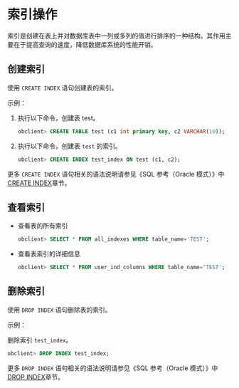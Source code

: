 索引操作 
=========================

索引是创建在表上并对数据库表中一列或多列的值进行排序的一种结构。其作用主要在于提高查询的速度，降低数据库系统的性能开销。

创建索引 
-------------------------

使用 `CREATE INDEX` 语句创建表的索引。

示例：

1. 执行以下命令，创建表 test。

   ```sql
   obclient> CREATE TABLE test (c1 int primary key, c2 VARCHAR(10));
   ```

   

2. 执行以下命令，创建表 `test` 的索引。

   ```sql
   obclient> CREATE INDEX test_index ON test (c1, c2);
   ```

   




更多 `CREATE INDEX` 语句相关的语法说明请参见《SQL 参考（Oracle 模式）》中 [CREATE INDEX](../../11.sql-reference-oracle-mode/9.sql-statement-1/1.DDL-1/8.create-index-1.md)章节。

查看索引 
-------------------------

* 查看表的所有索引

  ```sql
  obclient> SELECT * FROM all_indexes WHERE table_name='TEST';
  ```

  




<!-- -->

* 查看表索引的详细信息

  ```sql
  obclient> SELECT * FROM user_ind_columns WHERE table_name='TEST';
  ```

  




删除索引 
-------------------------

使用 `DROP INDEX` 语句删除表的索引。

示例：

删除索引 `test_index`。

```sql
obclient> DROP INDEX test_index;
```



更多 `DROP INDEX` 语句相关的语法说明请参见《SQL 参考（Oracle 模式）》中 [DROP INDEX](../../11.sql-reference-oracle-mode/9.sql-statement-1/1.DDL-1/19.drop-index-1.md)章节。
